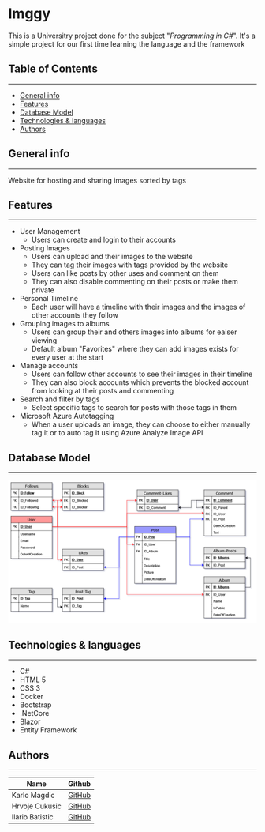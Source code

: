 # Imggy

This is a Universitry project done for the subject "_Programming in C#_". It's a simple project for our first time learning the language and the framework

## Table of Contents
---
  - [General info](#general-info)
  - [Features](#features)
  - [Database Model](#database-model)
  - [Technologies & languages](#technologies--languages)
  - [Authors](#authors)

## General info
---
<p>Website for hosting and sharing images sorted by tags</p>

## Features

---

* User Management 
  * Users can create and login to their accounts 
* Posting Images
  * Users can upload and their images to the website
  * They can tag their images with tags provided by the website
  * Users can like posts by other uses and comment on them
  * They can also disable commenting on their posts or make them private
* Personal Timeline 
  * Each user will have a timeline with their images and the images of other accounts they follow
* Grouping images to albums
  * Users can group their and others images into albums for eaiser viewing
  * Default album "Favorites" where they can add images exists for every user at the start
* Manage accounts
  * Users can follow other accounts to see their images in their timeline
  * They can also block accounts which prevents the blocked account from looking at their posts and commenting
* Search and filter by tags
  * Select specific tags to search for posts with those tags in them
* Microsoft Azure Autotagging
  * When a user uploads an image, they can choose to either manually tag it or to auto tag it using Azure Analyze Image API

## Database Model
---
![](Database_Model.png)

## Technologies & languages

---

* C#
* HTML 5
* CSS 3
* Docker
* Bootstrap
* .NetCore
* Blazor
* Entity Framework

## Authors

---

| Name            | Github                                        |
| --------------- | --------------------------------------------- |
| Karlo Magdic    | [GitHub](https://github.com/KarloMagdic)      |
| Hrvoje Cukusic  | [GitHub](https://github.com/HrvojeCukusicOSS) |
| Ilario Batistic | [GitHub](https://github.com/ile123)           |
